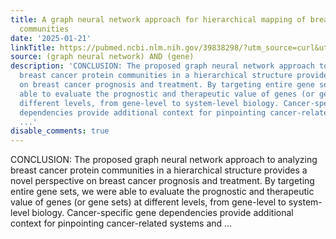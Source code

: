 ```yaml
---
title: A graph neural network approach for hierarchical mapping of breast cancer protein
  communities
date: '2025-01-21'
linkTitle: https://pubmed.ncbi.nlm.nih.gov/39838298/?utm_source=curl&utm_medium=rss&utm_campaign=pubmed-2&utm_content=1x5bM_TNL8gjogAcnslpo2s2PbDe-61JVM2h9yowOYSiZ7Dkrt&fc=20220919211934&ff=20250122171151&v=2.18.0.post9+e462414
source: (graph neural network) AND (gene)
description: 'CONCLUSION: The proposed graph neural network approach to analyzing
  breast cancer protein communities in a hierarchical structure provides a novel perspective
  on breast cancer prognosis and treatment. By targeting entire gene sets, we were
  able to evaluate the prognostic and therapeutic value of genes (or gene sets) at
  different levels, from gene-level to system-level biology. Cancer-specific gene
  dependencies provide additional context for pinpointing cancer-related systems and
  ...'
disable_comments: true
---
```

CONCLUSION: The proposed graph neural network approach to analyzing breast cancer protein communities in a hierarchical structure provides a novel perspective on breast cancer prognosis and treatment. By targeting entire gene sets, we were able to evaluate the prognostic and therapeutic value of genes (or gene sets) at different levels, from gene-level to system-level biology. Cancer-specific gene dependencies provide additional context for pinpointing cancer-related systems and ...